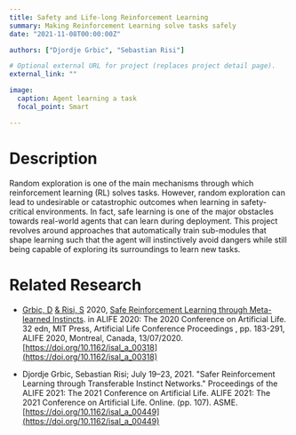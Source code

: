 ```yaml
---
title: Safety and Life-long Reinforcement Learning
summary: Making Reinforcement Learning solve tasks safely
date: "2021-11-08T00:00:00Z"

authors: ["Djordje Grbic", "Sebastian Risi"]

# Optional external URL for project (replaces project detail page).
external_link: ""

image:
  caption: Agent learning a task
  focal_point: Smart

---
```

# Description

Random exploration is one of the main mechanisms through which reinforcement learning (RL) solves tasks. However, random exploration can lead to undesirable or catastrophic outcomes when learning in safety-critical environments. In fact, safe learning is one of the major obstacles towards real-world agents that can learn during deployment.
This project revolves around approaches that automatically train sub-modules that shape learning such that the agent will instinctively avoid dangers while still being capable of exploring its surroundings to learn new tasks.

# Related Research

- [Grbic, D](https://pure.itu.dk/portal/en/persons/djordje-grbic(c596539b-3ceb-497c-9a43-e71d6b0f65a6).html) [& Risi, S](https://pure.itu.dk/portal/en/persons/sebastian-risi(a420ffb3-2ca6-4925-a25f-baaa5228fc15).html) 2020, [Safe Reinforcement Learning through Meta-learned Instincts](https://pure.itu.dk/portal/en/publications/safe-reinforcement-learning-through-metalearned-instincts(fefbb96e-cd02-4b75-a166-381a3295b91c).html). in ALIFE 2020: The 2020 Conference on Artificial Life. 32 edn, MIT Press, Artificial Life Conference Proceedings , pp. 183-291, ALIFE 2020, Montreal, Canada, 13/07/2020. [https://doi.org/10.1162/isal_a_00318](https://doi.org/10.1162/isal_a_00318)

- Djordje Grbic, Sebastian Risi; July 19–23, 2021. "Safer Reinforcement Learning through Transferable Instinct Networks." Proceedings of the ALIFE 2021: The 2021 Conference on Artificial Life. ALIFE 2021: The 2021 Conference on Artificial Life. Online. (pp. 107). ASME. [https://doi.org/10.1162/isal_a_00449](https://doi.org/10.1162/isal_a_00449)


